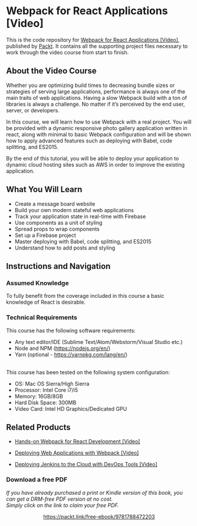 # Webpack for React Applications [Video]
This is the code repository for [Webpack for React Applications [Video]](https://www.packtpub.com/web-development/webpack-react-applications-video?utm_source=github&utm_medium=repository&utm_campaign=9781788472203), published by [Packt](https://www.packtpub.com/?utm_source=github). It contains all the supporting project files necessary to work through the video course from start to finish.
## About the Video Course
Whether you are optimizing build times to decreasing bundle sizes or strategies of serving large applications, performance is always one of the main traits of web applications. Having a slow Webpack build with a ton of libraries is always a challenge. No matter if it’s perceived by the end user, server, or developers. 

In this course, we will learn how to use Webpack with a real project. You will be provided with a dynamic responsive photo gallery application written in react, along with minimal to basic Webpack configuration and will be shown how to apply advanced features such as deploying with Babel, code splitting, and ES2015. 

By the end of this tutorial, you will be able to deploy your application to dynamic cloud hosting sites such as AWS in order to improve the existing application.

<H2>What You Will Learn</H2>
<DIV class=book-info-will-learn-text>
<UL>
<LI>Create a message board website 
<LI>Build your own modern stateful web applications 
<LI>Track your application state in real-time with Firebase 
<LI>Use components as a unit of styling 
<LI>Spread props to wrap components 
<LI>Set up a Firebase project 
<LI>Master deploying with Babel, code splitting, and ES2015 
<LI>Understand how to add posts and styling </LI></UL></DIV>

## Instructions and Navigation
### Assumed Knowledge
To fully benefit from the coverage included in this course a basic knowledge of React is desirable.
### Technical Requirements
This course has the following software requirements:<br/><ul><li>Any text editor/IDE (Sublime Text/Atom/Webstorm/Visual Studio etc.)</li><li>Node and NPM (https://nodejs.org/en/)</li><li>Yarn (optional - https://yarnpkg.com/lang/en/)</li></ul><br>This course has been tested on the following system configuration:<br><ul><li>OS: Mac OS Sierra/High Sierra</li><li>Processor: Intel Core i7/i5</li><li>Memory: 16GB/8GB</li><li>Hard Disk Space: 300MB</li><li>Video Card: Intel HD Graphics/Dedicated GPU</li></ul>

## Related Products
* [Hands-on Webpack for React Development [Video]](https://www.packtpub.com/application-development/hands-webpack-react-development-video?utm_source=github&utm_medium=repository&utm_campaign=9781789139808)

* [Deploying Web Applications with Webpack [Video]](https://www.packtpub.com/web-development/deploying-web-applications-webpack-video?utm_source=github&utm_medium=repository&utm_campaign=9781788391085)

* [Deploying Jenkins to the Cloud with DevOps Tools [Video]](https://www.packtpub.com/networking-and-servers/deploying-jenkins-cloud-devops-tools-video?utm_source=github&utm_medium=repository&utm_campaign=9781788839778)

### Download a free PDF

 <i>If you have already purchased a print or Kindle version of this book, you can get a DRM-free PDF version at no cost.<br>Simply click on the link to claim your free PDF.</i>
<p align="center"> <a href="https://packt.link/free-ebook/9781788472203">https://packt.link/free-ebook/9781788472203 </a> </p>